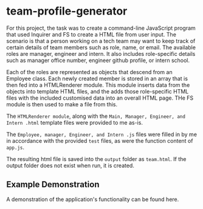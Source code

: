# team-profile-generator

For this project, the task was to create a command-line JavaScript program that used Inquirer and FS to create a HTML file from user input.
The scenario is that a person working on a tech team may want to keep track of certain details of team members such as role, name, or email.
The available roles are manager, engineer and intern. It also includes role-specific details such as manager office number, engineer github profile, or intern school.

Each of the roles are represented as objects that descend from an Employee class. Each newly created member is stored in an array that is then fed into a HTMLRenderer module. This module inserts data from the objects into template HTML files, and the adds those role-specific HTML files with the included customised data into an overall HTML page. THe FS module is then used to make a file from this.

The `HTMLRenderer module`, along with the `Main, Manager, Engineer, and Intern .html` template files were provided to me as-is.

The `Employee, manager, Engineer, and Intern .js` files were filled in by me in accordance with the provided `test` files, as were the function content of `app.js`.

The resulting html file is saved into the `output` folder as `team.html`. If the output folder does not exist when run, it is created.

## Example Demonstration
A demonstration of the application's functionality can be found here.
